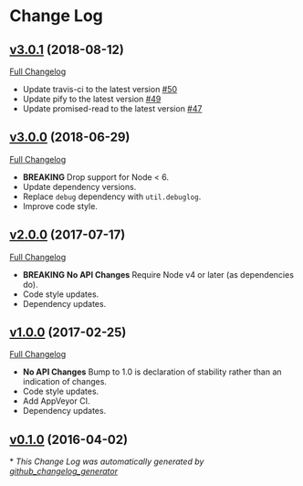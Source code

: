 # Change Log

## [v3.0.1](https://github.com/kevinoid/travis-status/tree/v3.0.1) (2018-08-12)
[Full Changelog](https://github.com/kevinoid/travis-status/compare/v3.0.0...v3.0.1)

- Update travis-ci to the latest version [\#50](https://github.com/kevinoid/travis-status/pull/50)
- Update pify to the latest version [\#49](https://github.com/kevinoid/travis-status/pull/49)
- Update promised-read to the latest version [\#47](https://github.com/kevinoid/travis-status/pull/47)

## [v3.0.0](https://github.com/kevinoid/travis-status/tree/v3.0.0) (2018-06-29)
[Full Changelog](https://github.com/kevinoid/travis-status/compare/v2.0.0...v3.0.0)

- **BREAKING** Drop support for Node < 6.
- Update dependency versions.
- Replace `debug` dependency with `util.debuglog`.
- Improve code style.

## [v2.0.0](https://github.com/kevinoid/travis-status/tree/v2.0.0) (2017-07-17)
[Full Changelog](https://github.com/kevinoid/travis-status/compare/v1.0.0...v2.0.0)

- **BREAKING** **No API Changes**  Require Node v4 or later (as dependencies
  do).
- Code style updates.
- Dependency updates.

## [v1.0.0](https://github.com/kevinoid/travis-status/tree/v1.0.0) (2017-02-25)
[Full Changelog](https://github.com/kevinoid/travis-status/compare/v0.1.0...v1.0.0)

- **No API Changes**  Bump to 1.0 is declaration of stability rather than an
  indication of changes.
- Code style updates.
- Add AppVeyor CI.
- Dependency updates.

## [v0.1.0](https://github.com/kevinoid/travis-status/tree/v0.1.0) (2016-04-02)


\* *This Change Log was automatically generated by [github_changelog_generator](https://github.com/skywinder/Github-Changelog-Generator)*
